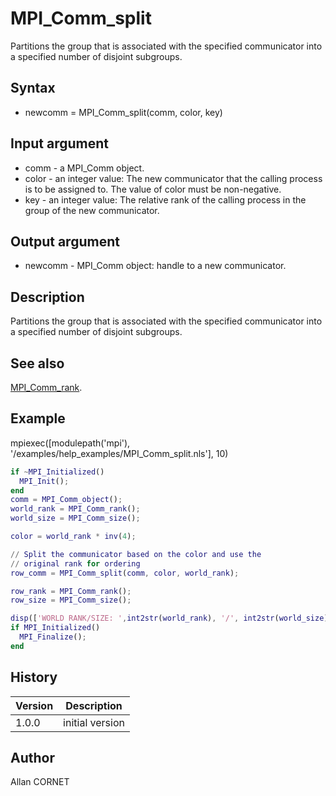

# MPI_Comm_split

Partitions the group that is associated with the specified communicator into a specified number of disjoint subgroups.

## Syntax

- newcomm = MPI_Comm_split(comm,  color, key)

## Input argument

 - comm - a MPI_Comm object.
 - color - an integer value: The new communicator that the calling process is to be assigned to. The value of color must be non-negative.
 - key - an integer value: The relative rank of the calling process in the group of the new communicator.

## Output argument

 - newcomm - MPI_Comm object:  handle to a new communicator.

## Description


  <p>Partitions the group that is associated with the specified communicator into a specified number of disjoint subgroups.</p>


## See also

[MPI_Comm_rank](MPI_Comm_rank.md).
## Example

mpiexec([modulepath('mpi'), '/examples/help_examples/MPI_Comm_split.nls'], 10)
```matlab
if ~MPI_Initialized()
  MPI_Init();
end
comm = MPI_Comm_object();
world_rank = MPI_Comm_rank();
world_size = MPI_Comm_size();

color = world_rank * inv(4);

// Split the communicator based on the color and use the
// original rank for ordering
row_comm = MPI_Comm_split(comm, color, world_rank);

row_rank = MPI_Comm_rank();
row_size = MPI_Comm_size();

disp(['WORLD RANK/SIZE: ',int2str(world_rank), '/', int2str(world_size), ' ROW RANK/SIZE: ', int2str(row_rank), '/', int2str(row_size)]);
if MPI_Initialized()
  MPI_Finalize();
end
```

## History

|Version|Description|
|------|------|
|1.0.0|initial version|


## Author

Allan CORNET



